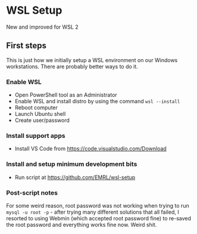 # WSL Setup
New and improved for WSL 2

## First steps
This is just how we initially setup a WSL environment on our Windows workstations. There are probably better ways to do it.

### Enable WSL
- Open PowerShell tool as an Administrator 
- Enable WSL and install distro by using the command `wsl --install`
- Reboot computer
- Launch Ubuntu shell
- Create user/password

### Install support apps
- Install VS Code from https://code.visualstudio.com/Download

### Install and setup minimum development bits
- Run script at https://github.com/EMRL/wsl-setup

### Post-script notes
For some weird reason, root password was not working when trying to run `mysql -u root -p` - after trying many different solutions that all failed, I resorted to using Webmin (which accepted root password fine) to re-saved the root password and everything works fine now. Weird shit.
